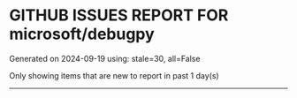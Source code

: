 
# GITHUB ISSUES REPORT FOR microsoft/debugpy


Generated on 2024-09-19 using: stale=30, all=False


Only showing items that are new to report in past 1 day(s)


---




















